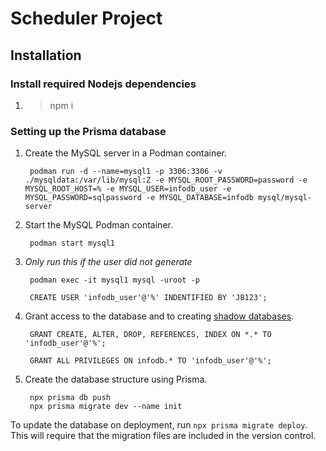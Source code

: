 # Scheduler Project

## Installation

### Install required Nodejs dependencies

1. > npm i

### Setting up the Prisma database

1. Create the MySQL server in a Podman container.

		podman run -d --name=mysql1 -p 3306:3306 -v ./mysqldata:/var/lib/mysql:Z -e MYSQL_ROOT_PASSWORD=password -e MYSQL_ROOT_HOST=% -e MYSQL_USER=infodb_user -e MYSQL_PASSWORD=sqlpassword -e MYSQL_DATABASE=infodb mysql/mysql-server

2. Start the MySQL Podman container.

		podman start mysql1

3. _Only run this if the user did not generate_

		podman exec -it mysql1 mysql -uroot -p

		CREATE USER 'infodb_user'@'%' INDENTIFIED BY 'JB123';

4. Grant access to the database and to creating [shadow databases](https://www.prisma.io/docs/concepts/components/prisma-migrate/shadow-database).

		GRANT CREATE, ALTER, DROP, REFERENCES, INDEX ON *.* TO 'infodb_user'@'%';

		GRANT ALL PRIVILEGES ON infodb.* TO 'infodb_user'@'%';

5. Create the database structure using Prisma.

		npx prisma db push
		npx prisma migrate dev --name init

To update the database on deployment, run `npx prisma migrate deploy`. This will require that the migration files are included in the version control.
